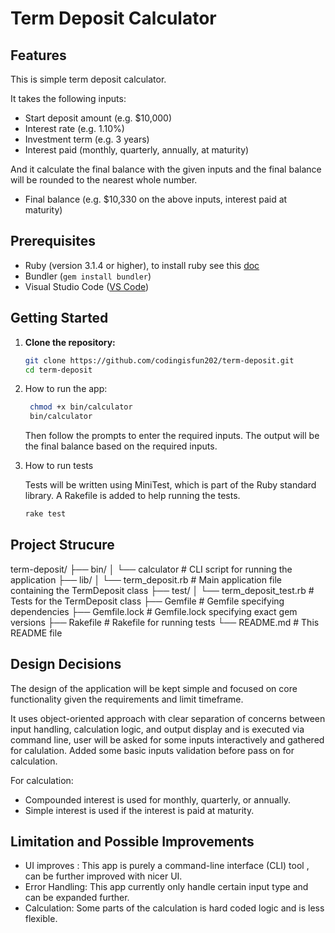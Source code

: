 # Term Deposit Calculator

## Features

This is simple term deposit calculator.

It takes the following inputs:

* Start deposit amount (e.g. \$10,000)
* Interest rate (e.g. 1.10%)
* Investment term (e.g. 3 years)
* Interest paid (monthly, quarterly, annually, at maturity)

And it calculate the final balance with the given inputs and the final balance will be rounded to the nearest whole number.

* Final balance (e.g. \$10,330 on the above inputs, interest paid at maturity)

## Prerequisites

- Ruby (version 3.1.4 or higher), to install ruby see this [doc](https://www.ruby-lang.org/en/documentation/installation/)
- Bundler (`gem install bundler`)
- Visual Studio Code ([VS Code](https://code.visualstudio.com/))

## Getting Started

1. **Clone the repository:**

   ```sh
   git clone https://github.com/codingisfun202/term-deposit.git
   cd term-deposit
   ```
2. How to run the app:

   ```bash
    chmod +x bin/calculator
    bin/calculator
   ```

   Then follow the prompts to enter the required inputs. The output will be the final balance based on the required inputs.
3. How to run tests

   Tests will be written using MiniTest, which is part of the Ruby standard library. A Rakefile is added to help running the tests.

   ```bash
   rake test
   ```

## Project Strucure

term-deposit/
├── bin/
│   └── calculator    # CLI script for running the application
├── lib/
│   └── term_deposit.rb        # Main application file containing the TermDeposit class
├── test/
│   └── term_deposit_test.rb # Tests for the TermDeposit class
├── Gemfile            # Gemfile specifying dependencies
├── Gemfile.lock       # Gemfile.lock specifying exact gem versions
├── Rakefile           # Rakefile for running tests
└── README.md          # This README file

## Design Decisions

The design of the application will be kept simple and focused on core functionality given the requirements and limit timeframe.

It uses object-oriented approach with clear separation of concerns between input handling, calculation logic, and output display and is executed via command line, user will be asked for some inputs interactively and gathered for calulation. Added some basic inputs validation before pass on for calculation.

For calculation:

* Compounded interest is used for monthly, quarterly, or annually.
* Simple interest is used if the interest is paid at maturity.

## Limitation and Possible Improvements

* UI improves :  This app is purely a command-line interface (CLI) tool , can be further improved with nicer UI.
* Error Handling:  This app currently only handle certain input type and can be expanded further.
* Calculation: Some parts of the calculation is hard coded logic and is less flexible.
